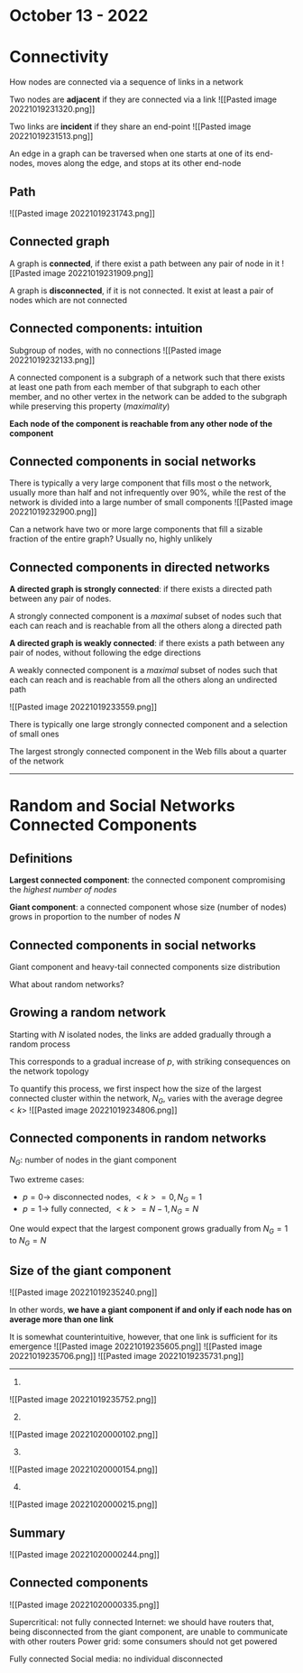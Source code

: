 # October 13 - 2022

# Connectivity

How nodes are connected via a sequence of links in a network

Two nodes are **adjacent** if they are connected via a link
![[Pasted image 20221019231320.png]]

Two links are **incident** if they share an end-point
![[Pasted image 20221019231513.png]]

An edge in a graph can be traversed when one starts at one of its end-nodes, moves along the edge, and stops at its other end-node

## Path

![[Pasted image 20221019231743.png]]

## Connected graph

A graph is **connected**, if there exist a path between any pair of node in it
![[Pasted image 20221019231909.png]]

A graph is **disconnected**, if it is not connected. It exist at least a pair of nodes which are not connected

## Connected components: intuition

Subgroup of nodes, with no connections
![[Pasted image 20221019232133.png]]

A connected component is a subgraph of a network such that there exists at least one path from each member of that subgraph to each other member, and no other vertex in the network can be added to the subgraph while preserving this property (*maximality*)

**Each node of the component is reachable from any other node of the component**

## Connected components in social networks

There is typically a very large component that fills most o the network, usually more than half and not infrequently over 90%, while the rest of the network is divided into a large number of small components
![[Pasted image 20221019232900.png]]

Can a network have two or more large components that fill a sizable fraction of the entire graph? Usually no, highly unlikely

## Connected components in directed networks

**A directed graph is strongly connected**: if there exists a directed path between any pair of nodes.

A strongly connected component is a *maximal* subset of nodes such that each can reach and is reachable from all the others along a directed path

**A directed graph is weakly connected**: if there exists a path between any pair of nodes, without following the edge directions

A weakly connected component is a *maximal* subset of nodes such that each can reach and is reachable from all the others along an undirected path

![[Pasted image 20221019233559.png]]


There is typically one large strongly connected component and a selection of small ones

The largest strongly connected component in the Web fills about a quarter of the network

---

# Random and Social Networks Connected Components

## Definitions

**Largest connected component**: the connected component compromising the *highest number of nodes*

**Giant component**: a connected component whose size (number of nodes) grows in proportion to the number of nodes $N$

## Connected components in social networks

Giant component and heavy-tail connected components size distribution

What about random networks?

## Growing a random network

Starting with $N$ isolated nodes, the links are added gradually through a random process

This corresponds to a gradual increase of $p$, with striking consequences on the network topology

To quantify this process, we first inspect how the size of the largest connected cluster within the network, $N_G$, varies with the average degree $<k>$
![[Pasted image 20221019234806.png]]

## Connected components in random networks

$N_G$: number of nodes in the giant component

Two extreme cases:
- $p=0 \rightarrow$ disconnected nodes, $<k> =0, N_G=1$
- $p=1 \rightarrow$ fully connected, $<k> =N-1, N_G=N$

One would expect that the largest component grows gradually from $N_G=1$ to $N_G=N$

## Size of the giant component
![[Pasted image 20221019235240.png]]

In other words, **we have a giant component if and only if each node has on average more than one link**

It is somewhat counterintuitive, however, that one link is sufficient for its emergence
![[Pasted image 20221019235605.png]]
![[Pasted image 20221019235706.png]]
![[Pasted image 20221019235731.png]]

---
1.
![[Pasted image 20221019235752.png]]

2.
![[Pasted image 20221020000102.png]]

3.
![[Pasted image 20221020000154.png]]

4.
![[Pasted image 20221020000215.png]]

## Summary
![[Pasted image 20221020000244.png]]

## Connected components
![[Pasted image 20221020000335.png]]

Supercritical: not fully connected
Internet: we should have routers that, being disconnected from the giant component, are unable to communicate with other routers
Power grid: some consumers should not get powered


Fully connected
Social media: no individual disconnected